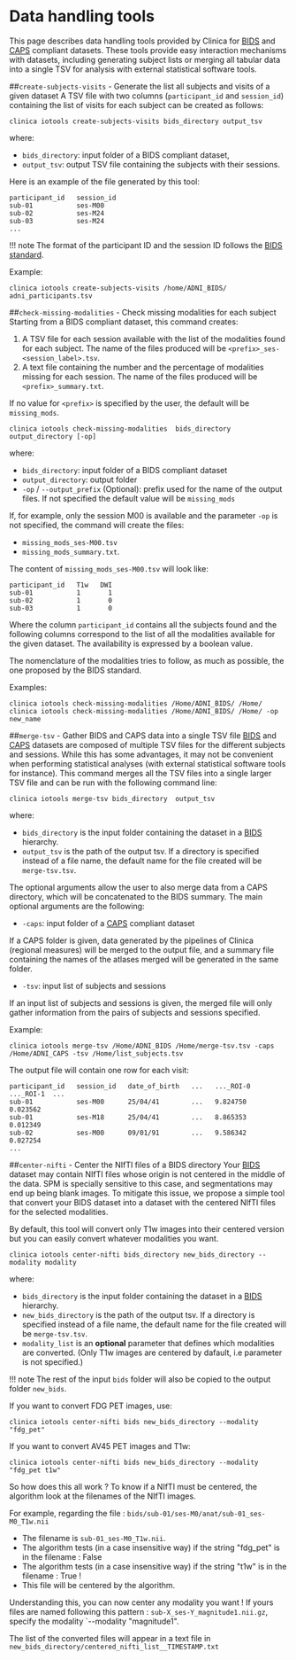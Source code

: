 # Data handling tools

This page describes data handling tools provided by Clinica for [BIDS](http://bids.neuroimaging.io) and [CAPS](../CAPS/Introduction) compliant datasets. These tools provide easy interaction mechanisms with datasets, including generating subject lists or merging all tabular data into a single TSV for analysis with external statistical software tools.

##`create-subjects-visits` - Generate the list all subjects and visits of a given dataset
A TSV file with two columns (`participant_id` and `session_id`) containing the list of visits for each subject can be created as follows:
```
clinica iotools create-subjects-visits bids_directory output_tsv
```
where:

- `bids_directory`: input folder of a BIDS compliant dataset,
- `output_tsv`: output TSV file containing the subjects with their sessions.

Here is an example of the file generated by this tool:
```
participant_id   session_id
sub-01           ses-M00
sub-02           ses-M24
sub-03           ses-M24
...
```

!!! note
    The format of the participant ID and the session ID follows the [BIDS standard](http://bids.neuroimaging.io/bids_spec1.0.0.pdf).

Example:
```
clinica iotools create-subjects-visits /home/ADNI_BIDS/ adni_participants.tsv
```

##`check-missing-modalities` - Check missing modalities for each subject
Starting from a BIDS compliant dataset, this command creates:

1. A TSV file for each session available with the list of the modalities found for each subject. The name of the files produced will be `<prefix>_ses-<session_label>.tsv`.
2. A text file containing the number and the percentage of modalities missing for each session. The name of the files produced will be `<prefix>_summary.txt`.

If no value for `<prefix>` is specified by the user, the default will be `missing_mods`.

```
clinica iotools check-missing-modalities  bids_directory output_directory [-op]
```
where:

- `bids_directory`: input folder of a BIDS compliant dataset
- `output_directory`: output folder
- `-op` / `--output_prefix` (Optional):  prefix used for the name of the output files. If not specified the default value will be `missing_mods`

If, for example, only the session M00 is available and the parameter `-op` is not specified, the command will create the files:

- ``missing_mods_ses-M00.tsv``
- ``missing_mods_summary.txt``.

The content of ``missing_mods_ses-M00.tsv`` will look like:
```
participant_id   T1w   DWI
sub-01           1       1
sub-02           1       0
sub-03           1       0
```

Where the column `participant_id` contains all the subjects found and the following columns correspond to the list of all the modalities available for the given dataset. The availability is expressed by a boolean value.

The nomenclature of the modalities tries to follow, as much as possible, the one proposed by the BIDS standard.

Examples:
```
clinica iotools check-missing-modalities /Home/ADNI_BIDS/ /Home/
clinica iotools check-missing-modalities /Home/ADNI_BIDS/ /Home/ -op new_name
```

##`merge-tsv` - Gather BIDS and CAPS data into a single TSV file
[BIDS](http://bids.neuroimaging.io) and [CAPS](../CAPS/Introduction) datasets are composed of multiple TSV files for the different subjects and sessions. While this has some advantages, it may not be convenient when performing statistical analyses (with external statistical software tools for instance).
This command merges all the TSV files into a single larger TSV file and can be run with the following command line:

```
clinica iotools merge-tsv bids_directory  output_tsv
```
where:

- `bids_directory` is the input folder containing the dataset in a [BIDS](http://bids.neuroimaging.io) hierarchy.
- `output_tsv` is the path of the output tsv. If a directory is specified instead of a file name, the default name for the file created will be `merge-tsv.tsv`.

The optional arguments allow the user to also merge data from a CAPS directory, which will be concatenated to the BIDS summary.
The main optional arguments are the following:

- `-caps`: input folder of a [CAPS](../CAPS/Introduction) compliant dataset

If a CAPS folder is given, data generated by the pipelines of Clinica (regional measures) will be merged to the output file, and a summary file containing the names of the atlases merged will be generated in the same folder.

- `-tsv`: input list of subjects and sessions

If an input list of subjects and sessions is given, the merged file will only gather information from the pairs of subjects and sessions specified.

Example:
```
clinica iotools merge-tsv /Home/ADNI_BIDS /Home/merge-tsv.tsv -caps /Home/ADNI_CAPS -tsv /Home/list_subjects.tsv
```

The output file will contain one row for each visit:
```
participant_id   session_id   date_of_birth   ...   ..._ROI-0   ..._ROI-1  ...
sub-01           ses-M00      25/04/41        ...   9.824750    0.023562
sub-01           ses-M18      25/04/41        ...   8.865353    0.012349
sub-02           ses-M00      09/01/91        ...   9.586342    0.027254
...
```

##`center-nifti` - Center the NIfTI files of a BIDS directory
Your [BIDS](http://bids.neuroimaging.io) dataset may contain NIfTI files whose origin is not centered in the middle of the data. SPM is specially sensitive to this case, and segmentations may end up being blank images. To mitigate this issue, we propose a simple tool that convert your BIDS dataset into a dataset with the centered NIfTI files for the selected modalities.


By default, this tool will convert only T1w images into their centered version but you can easily convert whatever modalities you want.
  

```
clinica iotools center-nifti bids_directory new_bids_directory --modality modality
```
where:

- `bids_directory` is the input folder containing the dataset in a [BIDS](http://bids.neuroimaging.io) hierarchy.
- `new_bids_directory` is the path of the output tsv. If a directory is specified instead of a file name, the default name for the file created will be `merge-tsv.tsv`.
- `modality_list` is an **optional** parameter that defines which modalities are converted. (Only T1w images are centered by dafault, i.e parameter is not specified.)

!!! note
The rest of the input `bids` folder will also be copied to the output folder `new_bids`.

If you want to convert FDG PET images, use:

`clinica iotools center-nifti bids new_bids_directory --modality "fdg_pet"`

If you want to convert AV45 PET images and T1w:

`clinica iotools center-nifti bids new_bids_directory --modality "fdg_pet t1w"`

So how does this all work ? To know if a NIfTI must be centered, the algorithm look at the filenames of the NIfTI images. 

For example, regarding the file : `bids/sub-01/ses-M0/anat/sub-01_ses-M0_T1w.nii`
* The filename is `sub-01_ses-M0_T1w.nii`.
* The algorithm tests (in a case insensitive way) if the string "fdg_pet" is in the filename : False
* The algorithm tests (in a case insensitive way) if the string "t1w" is in the filename : True !
* This file will be centered by the algorithm.

Understanding this, you can now center any modality you want ! If yours files are named following this pattern : `sub-X_ses-Y_magnitude1.nii.gz`, specify the modality `--modality "magnitude1".

The list of the converted files will appear in a text file in `new_bids_directory/centered_nifti_list__TIMESTAMP.txt`



